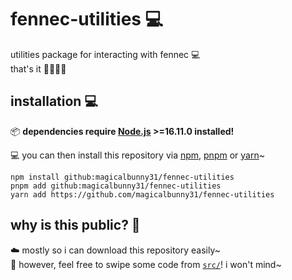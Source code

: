 # fennec-utilities 💻
utilities package for interacting with fennec 💻
<br>
that's it 🐰🦊🐺🦌


## installation 💻

📦 **dependencies require [Node.js](https://nodejs.org "https://nodejs.org 🔗") >=16.11.0 installed!**

💻 you can then install this repository via [npm](https://www.npmjs.com "https://www.npmjs.com 🔗"), [pnpm](https://pnpm.io "https://pnpm.io 🔗") or [yarn](https://yarnpkg.com "https://yarnpkg.com 🔗")~

```sh-session
npm install github:magicalbunny31/fennec-utilities
pnpm add github:magicalbunny31/fennec-utilities
yarn add https://github.com/magicalbunny31/fennec-utilities
```


## why is this public? 📔
☁️ mostly so i can download this repository easily~
<br>
📩 however, feel free to swipe some code from [`src/`](./src)! i won't mind~
